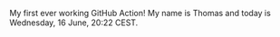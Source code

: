 My first ever working GitHub Action!
My name is Thomas and today is Wednesday, 16 June, 20:22 CEST. 
